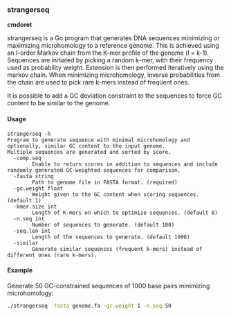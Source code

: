 ### strangerseq
**cmdoret**

strangerseq is a Go program that generates DNA sequences minimizing or maximizing microhomology to a reference genome.
This is achieved using an l-order Markov chain from the K-mer profile of the genome (l = k-1). Sequences are initiated
by picking a random k-mer, with their frequency used as probability weight. Extension is then performed iteratively using
the markov chain. When minimizing microhomology, inverse probabilities from the chain are used to pick rare k-mers instead
of frequent ones.

It is possible to add a GC deviation constraint to the sequences to force GC content to be similar to the genome.

#### Usage
```
strangerseq -h
Program to generate sequence with minimal microhomology and optionally, similar GC content to the input genome.
Multiple sequences are generated and sorted by score.
  -comp.seq
    	Enable to return scores in addition to sequences and include randomly generated GC-weighted sequences for comparison.
  -fasta string
    	Path to genome file in FASTA format. (required)
  -gc.weight float
    	Weight given to the GC content when scoring sequences. (default 1)
  -kmer.size int
    	Length of K-mers on which to optimize sequences. (default 8)
  -n.seq int
    	Number of sequences to generate. (default 100)
  -seq.len int
    	Length of the sequences to generate. (default 1000)
  -similar
    	Generate similar sequences (frequent k-mers) instead of different ones (rare k-mers).
```

#### Example
Generate 50 GC-constrained sequences of 1000 base pairs minimizing microhomology:


```bash
./strangerseq -fasta genome.fa -gc.weight 1 -n.seq 50
```

